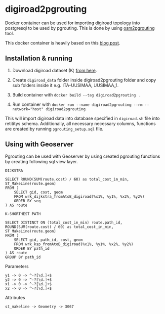 # digiroad2pgrouting

Docker container can be used for importing digiroad topology into postgresql to be used by pgrouting. This is done by using [osm2pgrouting](https://github.com/pgRouting/osm2pgrouting) tool.

This docker container is heavily based on this [blog post](https://www.paikkatietomies.fi/pgrouting_miehen_tiella_pitaa/).

## Installation & running

1. Download digiroad dataset (K) [from here](https://aineistot.vayla.fi/digiroad/latest/).

2. Create `digiroad_data` folder inside digiroad2pgrouting folder and copy sub folders inside it e.g. ITA-UUSIMAA, UUSIMAA_1.

3. Build container with `docker build --tag digiroad2pgrouting .`

4. Run container with `docker run --name digiroad2pgrouting --rm --network="host" digiroad2pgrouting`

This will import digiroad data into database specified in `digiroad.sh` file into retititys schema. Additionally, all necessary necessary columns, functions are created by running `pgrouting_setup.sql` file.

## Using with Geoserver

Pgrouting can be used with Geoserver by using created pgrouting functions by creating following sql view layer.

```
DIJKSTRA

SELECT ROUND(SUM(route.cost) / 60) as total_cost_in_min, ST_MakeLine(route.geom)
FROM (
    SELECT gid, cost, geom
    FROM wrk_dijkstra_fromAtoB_digiroad(%x1%, %y1%, %x2%, %y2%)
    ORDER BY seq
) AS route

K-SHORTHEST PATH

SELECT DISTINCT ON (total_cost_in_min) route.path_id, ROUND(SUM(route.cost) / 60) as total_cost_in_min, ST_MakeLine(route.geom)
FROM (
	SELECT gid, path_id, cost, geom
	FROM wrk_ksp_fromAtoB_digiroad(%x1%, %y1%, %x2%, %y2%)
	ORDER BY path_id
) AS route
GROUP BY path_id

```

Parameters

```
y1 -> 0 -> ^-?[\d.]+$
y2 -> 0 -> ^-?[\d.]+$
x1 -> 0 -> ^-?[\d.]+$
x2 -> 0 -> ^-?[\d.]+$
```

Attributes

`st_makeline -> Geometry -> 3067`
